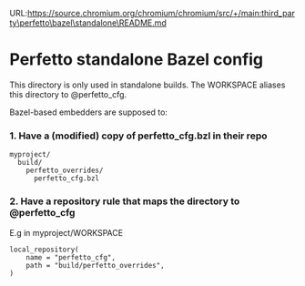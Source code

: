 URL:https://source.chromium.org/chromium/chromium/src/+/main:third_party\perfetto\bazel\standalone\README.md
# Perfetto standalone Bazel config

This directory is only used in standalone builds.
The WORKSPACE aliases this directory to @perfetto_cfg.

Bazel-based embedders are supposed to:

### 1. Have a (modified) copy of perfetto_cfg.bzl in their repo

```
myproject/
  build/
    perfetto_overrides/
      perfetto_cfg.bzl
```

### 2. Have a repository rule that maps the directory to @perfetto_cfg

E.g in myproject/WORKSPACE
```
local_repository(
    name = "perfetto_cfg",
    path = "build/perfetto_overrides",
)
```
